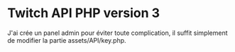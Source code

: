 # Twitch API PHP version 3

J'ai crée un panel admin pour éviter toute complication, il suffit simplement de modifier la partie assets/API/key.php.